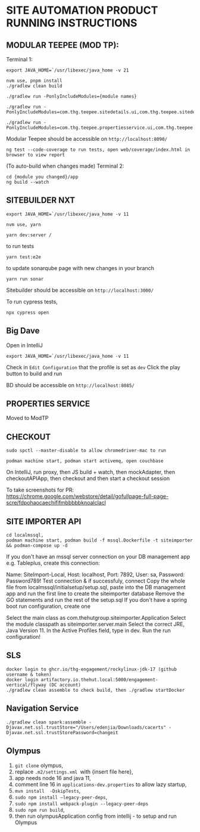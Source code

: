 # SITE AUTOMATION PRODUCT RUNNING INSTRUCTIONS

## MODULAR TEEPEE (MOD TP):

Terminal 1:
```
export JAVA_HOME=`/usr/libexec/java_home -v 21

nvm use, pnpm install
./gradlew clean build

./gradlew run -PonlyIncludeModules={module names}

./gradlew run -PonlyIncludeModules=com.thg.teepee.sitedetails.ui,com.thg.teepee.sitedetails.provider.sitedetailsservice,com.thg.teepee.sitedetails.dto,com.thg.teepee.sitedetails.domain,com.thg.teepee.sitedetails.api,com.thg.teepee.sitedetails.provider.mock

./gradlew run -PonlyIncludeModules=com.thg.teepee.propertiesservice.ui,com.thg.teepee.propertiesservice.provider.propertiesservice,com.thg.teepee.propertiesservice.dto,com.thg.teepee.propertiesservice.domain,com.thg.teepee.propertiesservice.api
```
Modular Teepee should be accessible on `http://localhost:8090/`
```
ng test --code-coverage to run tests, open web/coverage/index.html in browser to view report
```
(To auto-build when changes made) Terminal 2:
```
cd {module you changed}/app
ng build --watch
```

## SITEBUILDER NXT
```
export JAVA_HOME=`/usr/libexec/java_home -v 11

nvm use, yarn

yarn dev:server / 
```
to run tests
```
yarn test:e2e
``` 
to update sonarqube page with new changes in your branch
``` 
yarn run sonar 
``` 
Sitebuilder should be accessible on `http://localhost:3000/`

To run cypress tests, 
```
npx cypress open
```
 
## Big Dave

Open in IntelliJ
```
export JAVA_HOME=`/usr/libexec/java_home -v 11
```
Check in `Edit Configuration` that the profile is set as `dev`
Click the play button to build and run

BD should be accessible on `http://localhost:8085/`

## PROPERTIES SERVICE
Moved to ModTP

## CHECKOUT
```
sudo spctl --master-disable to allow chromedriver-mac to run

podman machine start, podman start activemq, open couchbase
```
On IntelliJ, run proxy, then JS build + watch, then mockAdapter, then checkoutAPIApp, then checkout and then start a checkout session

To take screenshots for PR: https://chrome.google.com/webstore/detail/gofullpage-full-page-scre/fdpohaocaechififmbbbbbknoalclacl

## SITE IMPORTER API
```
cd localmssql, 
podman machine start, podman build -f mssql.Dockerfile -t siteimporter && podman-compose up -d 
```
If you don't have an mssql server connection on your DB management app e.g. Tableplus, create this connection:

Name: SiteImport-Local, Host: localhost, Port: 7892, User: sa, Password: Password789!
Test connection & if successfuly, connect
Copy the whole file from localmssql/initialsetup/setup.sql, paste into the DB management app and run the first line to create the siteimporter database
Remove the GO statements and run the rest of the setup.sql
If you don't have a spring boot run configuration, create one

Select the main class as com.thehutgroup.siteimporter.Application
Select the module classpath as siteimporter.server.main
Select the correct JRE, Java Version 11.
In the Active Profiles field, type in dev.
Run the run configuration!

## SLS
```
docker login to ghcr.io/thg-engagement/rockylinux-jdk-17 (github username & token)
docker login artifactory.io.thehut.local:5000/engagement-vertical/flyway (DC account)
./gradlew clean assemble to check build, then ./gradlew startDocker
```
## Navigation Service
```
./gradlew clean spark:assemble -Djavax.net.ssl.trustStore="/Users/edenjia/Downloads/cacerts" -Djavax.net.ssl.trustStorePassword=changeit
```
## Olympus
1. `git clone` olympus, 
2. replace `.m2/settings.xml `with {insert file here}, 
3. app needs node 16 and java 11, 
4. comment line 16 in `applications-dev.properties` to allow lazy startup, 
5. `mvn install  -DskipTests`, 
6. `sudo npm install —legacy-peer-deps`, 
7. `sudo npm install webpack-plugin --legacy-peer-deps`
8. `sudo npm run build`, 
9. then run olympusApplication config from intellij - to setup and run Olympus 